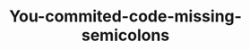 ---
title: You-commited-code-missing-semicolons
image: assets/images/memes/You-commited-code-missing-semicolons.png
---